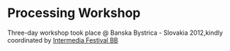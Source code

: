 Processing Workshop
===================

Three-day workshop took place @ Banska Bystrica - Slovakia 2012,kindly coordinated by [Intermedia Festival BB](http://festivalintermedia.sk/2012/)

